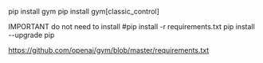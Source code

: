 pip install gym
pip install gym[classic_control]


IMPORTANT do not need to install 
#pip install -r requirements.txt
pip install --upgrade pip


https://github.com/openai/gym/blob/master/requirements.txt